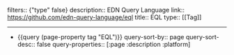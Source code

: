 filters:: {"type" false}
description:: EDN Query Language
link:: https://github.com/edn-query-language/eql
title:: EQL
type:: [[Tag]]

- ---
- {{query (page-property tag "EQL")}}
  query-sort-by:: page
  query-sort-desc:: false
  query-properties:: [:page :description :platform]